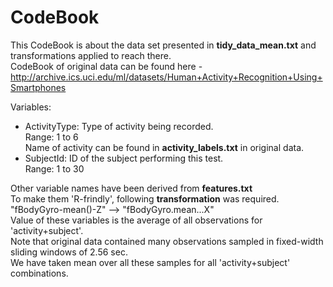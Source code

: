 # CodeBook

This CodeBook is about the data set presented in **tidy_data_mean.txt** and transformations applied to reach there.  
CodeBook of original data can be found here - http://archive.ics.uci.edu/ml/datasets/Human+Activity+Recognition+Using+Smartphones

Variables:  
- ActivityType: Type of activity being recorded.  
Range: 1 to 6  
Name of activity can be found in **activity_labels.txt** in original data.  
- SubjectId: ID of the subject performing this test.  
Range: 1 to 30

Other variable names have been derived from **features.txt**  
To make them 'R-frindly', following **transformation** was required.
        "fBodyGyro-mean()-Z" --> "fBodyGyro.mean...X"  
Value of these variables is the average of all observations for 'activity+subject'.  
Note that original data contained many observations sampled in fixed-width sliding windows of 2.56 sec.  
We have taken mean over all these samples for all 'activity+subject' combinations.
